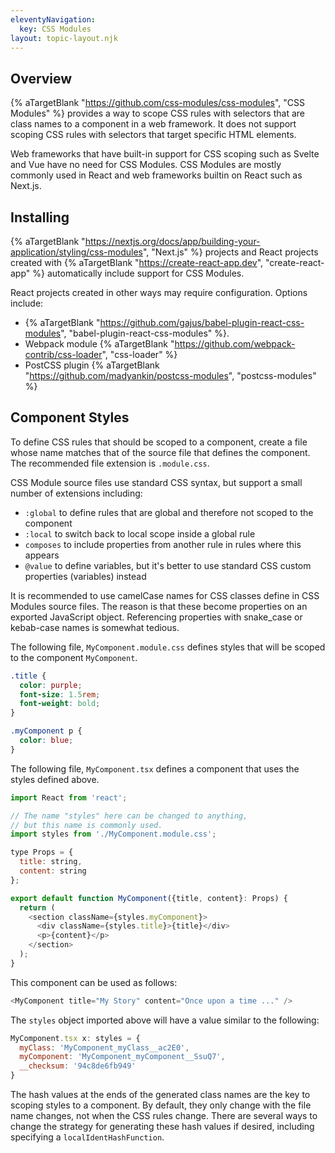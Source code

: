 ```yaml
---
eleventyNavigation:
  key: CSS Modules
layout: topic-layout.njk
---
```


## Overview

{% aTargetBlank "https://github.com/css-modules/css-modules", "CSS Modules" %}
provides a way to scope CSS rules with selectors that are class names
to a component in a web framework.
It does not support scoping CSS rules with
selectors that target specific HTML elements.

Web frameworks that have built-in support for CSS scoping such as
Svelte and Vue have no need for CSS Modules.
CSS Modules are mostly commonly used in React
and web frameworks builtin on React such as Next.js.

## Installing

{% aTargetBlank
"https://nextjs.org/docs/app/building-your-application/styling/css-modules",
"Next.js" %} projects and React projects created with {% aTargetBlank
"https://create-react-app.dev", "create-react-app" %}
automatically include support for CSS Modules.

React projects created in other ways may require configuration.
Options include:

- {% aTargetBlank "https://github.com/gajus/babel-plugin-react-css-modules",
  "babel-plugin-react-css-modules" %}.
- Webpack module {% aTargetBlank
  "https://github.com/webpack-contrib/css-loader", "css-loader" %}
- PostCSS plugin {% aTargetBlank
  "https://github.com/madyankin/postcss-modules", "postcss-modules" %}

## Component Styles

To define CSS rules that should be scoped to a component, create a file
whose name matches that of the source file that defines the component.
The recommended file extension is `.module.css`.

CSS Module source files use standard CSS syntax,
but support a small number of extensions including:

- `:global` to define rules that are global and
  therefore not scoped to the component
- `:local` to switch back to local scope inside a global rule
- `composes` to include properties from another rule in rules where this appears
- `@value` to define variables, but it's better to use
  standard CSS custom properties (variables) instead

It is recommended to use camelCase names for
CSS classes define in CSS Modules source files.
The reason is that these become properties on an exported JavaScript object.
Referencing properties with snake_case or kebab-case names is somewhat tedious.

The following file, `MyComponent.module.css` defines styles
that will be scoped to the component `MyComponent`.

```css
.title {
  color: purple;
  font-size: 1.5rem;
  font-weight: bold;
}

.myComponent p {
  color: blue;
}
```

The following file, `MyComponent.tsx` defines
a component that uses the styles defined above.

```js
import React from 'react';

// The name "styles" here can be changed to anything,
// but this name is commonly used.
import styles from './MyComponent.module.css';

type Props = {
  title: string,
  content: string
};

export default function MyComponent({title, content}: Props) {
  return (
    <section className={styles.myComponent}>
      <div className={styles.title}>{title}</div>
      <p>{content}</p>
    </section>
  );
}
```

This component can be used as follows:

```js
<MyComponent title="My Story" content="Once upon a time ..." />
```

The `styles` object imported above will have a value similar to the following:

```js
MyComponent.tsx x: styles = {
  myClass: 'MyComponent_myClass__ac2E0',
  myComponent: 'MyComponent_myComponent__SsuQ7',
  __checksum: '94c8de6fb949'
}
```

The hash values at the ends of the generated class names
are the key to scoping styles to a component.
By default, they only change with the file name changes,
not when the CSS rules change.
There are several ways to change the strategy for generating these hash values
if desired, including specifying a `localIdentHashFunction`.
